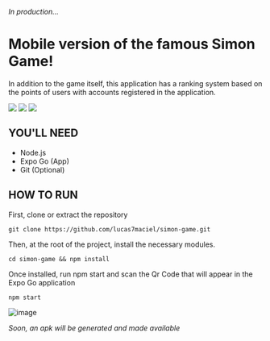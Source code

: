 _In production..._

# Mobile version of the famous Simon Game!
In addition to the game itself, this application has a ranking system based on the points of users with accounts registered in the application.

<div>
    <img align=top src="https://i.pinimg.com/736x/07/86/f0/0786f079ccb88d1bbdeb2d642fc7590d.jpg" />
    <img align=top src="https://i.pinimg.com/736x/07/63/ba/0763ba9600b4e56aa6abd9a1e0a9bc2e.jpg" />
    <img align=top src="https://i.pinimg.com/736x/3d/b4/42/3db442b445079cefe9b031ad234dd9fc.jpg" />
<div>

## YOU'LL NEED
- Node.js
- Expo Go (App)
- Git (Optional)

## HOW TO RUN
First, clone or extract the repository
```
git clone https://github.com/lucas7maciel/simon-game.git
```

Then, at the root of the project, install the necessary modules.
```
cd simon-game && npm install
```

Once installed, run npm start and scan the Qr Code that will appear in the Expo Go application
```
npm start
```
![image](https://github.com/lucas7maciel/simon-game/assets/80663597/97928c99-eddb-4fdf-9be6-c78d1e94e27e)

_Soon, an apk will be generated and made available_

